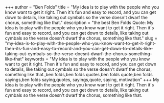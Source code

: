 +++
author = "Ben Folds"
title = "My idea is to play with the people who you know want to get it right. Then it's fun and easy to record, and you can get down to details, like taking out cymbals so the verse doesn't dwarf the chorus, something like that."
description = "the best Ben Folds Quote: My idea is to play with the people who you know want to get it right. Then it's fun and easy to record, and you can get down to details, like taking out cymbals so the verse doesn't dwarf the chorus, something like that."
slug = "my-idea-is-to-play-with-the-people-who-you-know-want-to-get-it-right-then-its-fun-and-easy-to-record-and-you-can-get-down-to-details-like-taking-out-cymbals-so-the-verse-doesnt-dwarf-the-chorus-something-like-that"
keywords = "My idea is to play with the people who you know want to get it right. Then it's fun and easy to record, and you can get down to details, like taking out cymbals so the verse doesn't dwarf the chorus, something like that.,ben folds,ben folds quotes,ben folds quote,ben folds sayings,ben folds saying,quotes, sayings,quote, saying, motivation"
+++
My idea is to play with the people who you know want to get it right. Then it's fun and easy to record, and you can get down to details, like taking out cymbals so the verse doesn't dwarf the chorus, something like that.
